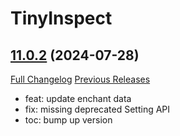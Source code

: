 # TinyInspect

## [11.0.2](https://github.com/Witnesscm/TinyInspect/tree/11.0.2) (2024-07-28)
[Full Changelog](https://github.com/Witnesscm/TinyInspect/compare/11.0.1...11.0.2) [Previous Releases](https://github.com/Witnesscm/TinyInspect/releases)

- feat: update enchant data  
- fix: missing deprecated Setting API  
- toc: bump up version  
